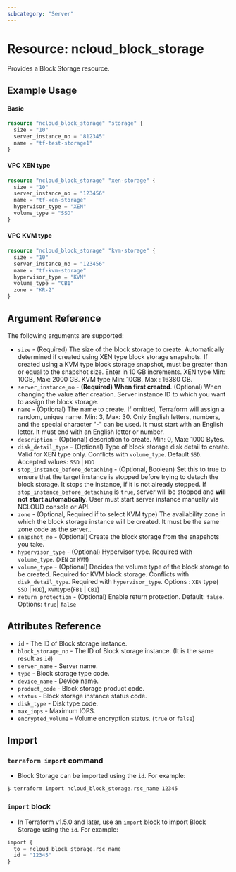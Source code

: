 ```yaml
---
subcategory: "Server"
---
```



# Resource: ncloud_block_storage

Provides a Block Storage resource.

## Example Usage

#### Basic

```terraform
resource "ncloud_block_storage" "storage" {
  size = "10"
  server_instance_no = "812345"
  name = "tf-test-storage1"
}
```

#### VPC XEN type 

```terraform
resource "ncloud_block_storage" "xen-storage" {
  size = "10"
  server_instance_no = "123456"
  name = "tf-xen-storage"
  hypervisor_type = "XEN"
  volume_type = "SSD"
}
```

#### VPC KVM type 

```terraform
resource "ncloud_block_storage" "kvm-storage" {
  size = "10"
  server_instance_no = "123456"
  name = "tf-kvm-storage"
  hypervisor_type = "KVM"
  volume_type = "CB1"
  zone = "KR-2"
}
```

## Argument Reference

The following arguments are supported:

* `size` - (Required) The size of the block storage to create. Automatically determined if created using XEN type block storage snapshots. If created using a KVM type block storage snapshot, must be greater than or equal to the snapshot size. Enter in 10 GB increments. XEN type Min: 10GB, Max: 2000 GB. KVM type Min: 10GB, Max : 16380 GB.
* `server_instance_no` - **(Required) When first created**. (Optional) When changing the value after creation. Server instance ID to which you want to assign the block storage.
* `name` - (Optional) The name to create. If omitted, Terraform will assign a random, unique name. Min: 3, Max: 30. Only English letters, numbers, and the special character "-" can be used. It must start with an English letter. It must end with an English letter or number.
* `description` - (Optional) description to create. Min: 0, Max: 1000 Bytes.
* `disk_detail_type` - (Optional) Type of block storage disk detail to create. Valid for XEN type only. Conflicts with `volume_type`. Default `SSD`. Accepted values: `SSD` | `HDD` 
* `stop_instance_before_detaching` - (Optional, Boolean) Set this to true to ensure that the target instance is stopped before trying to detach the block storage. It stops the instance, if it is not already stopped. If `stop_instance_before_detaching` is `true`, server will be stopped and **will not start automatically**. User must start server instance manually via NCLOUD console or API.
* `zone` - (Optional, Required if to select KVM type) The availability zone in which the block storage instance will be created. It must be the same zone code as the server..
* `snapshot_no` - (Optional) Create the block storage from the snapshots you take.
* `hypervisor_type` - (Optional) Hypervisor type. Required with `volume_type`. (`XEN` or `KVM`)
* `volume_type` - (Optional) Decides the volume type of the block storage to be created. Required for KVM block storage. Conflicts with `disk_detail_type`. Required with `hypervisor_type`. Options : `XEN` type(` SSD` | `HDD`), `KVM`type(`FB1` | `CB1`)
* `return_protection` - (Optional) Enable return protection. Default: `false`. Options: `true`| `false`

## Attributes Reference

* `id` - The ID of Block storage instance.
* `block_storage_no` - The ID of Block storage instance. (It is the same result as `id`)
* `server_name` - Server name.
* `type` - Block storage type code.
* `device_name` - Device name.
* `product_code` - Block storage product code.
* `status` - Block storage instance status code.
* `disk_type` - Disk type code.
* `max_iops` - Maximum IOPS.
* `encrypted_volume` - Volume encryption status. (`true` or `false`)

## Import

### `terraform import` command

* Block Storage can be imported using the `id`. For example:

```console
$ terraform import ncloud_block_storage.rsc_name 12345
```

### `import` block

* In Terraform v1.5.0 and later, use an [`import` block](https://developer.hashicorp.com/terraform/language/import) to import Block Storage using the `id`. For example:

```terraform
import {
  to = ncloud_block_storage.rsc_name
  id = "12345"
}
```
